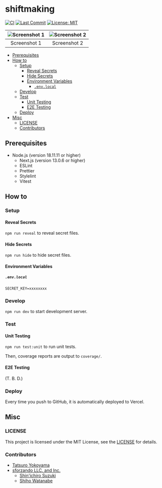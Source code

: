 # shiftmaking <!-- omit in toc -->

<!-- Badges -->

[![CI](https://github.com/yktt-nuane/shiftmaking/actions/workflows/ci.yml/badge.svg)](https://github.com/yktt-nuane/shiftmaking/actions/workflows/ci.yml)
[![Last Commit](https://img.shields.io/github/last-commit/yktt-nuane/shiftmaking)](https://github.com/yktt-nuane/shiftmaking/graphs/commit-activity)
[![License: MIT](https://img.shields.io/badge/License-MIT-blue.svg)](https://opensource.org/licenses/MIT)

<!-- Screenshots -->

| ![Screenshot 1](https://placehold.jp/32/3d4070/ffffff/720x480.png?text=Screenshot%201) | ![Screenshot 2](https://placehold.jp/32/703d40/ffffff/720x480.png?text=Screenshot%202) |
| :------------------------------------------------------------------------------------: | :------------------------------------------------------------------------------------: |
|                                      Screenshot 1                                      |                                      Screenshot 2                                      |

- [Prerequisites](#prerequisites)
- [How to](#how-to)
  - [Setup](#setup)
    - [Reveal Secrets](#reveal-secrets)
    - [Hide Secrets](#hide-secrets)
    - [Environment Variables](#environment-variables)
      - [`.env.local`](#envlocal)
  - [Develop](#develop)
  - [Test](#test)
    - [Unit Testing](#unit-testing)
    - [E2E Testing](#e2e-testing)
  - [Deploy](#deploy)
- [Misc](#misc)
  - [LICENSE](#license)
  - [Contributors](#contributors)

## Prerequisites

- Node.js (version 18.11.11 or higher)
  - Next.js (version 13.0.6 or higher)
  - ESLint
  - Prettier
  - Stylelint
  - Vitest

## How to

### Setup

#### Reveal Secrets

`npm run reveal` to reveal secret files.

#### Hide Secrets

`npm run hide` to hide secret files.

#### Environment Variables

##### `.env.local`

```.env.local
SECRET_KEY=xxxxxxxx
```

### Develop

`npm run dev` to start development server.

### Test

#### Unit Testing

`npm run test:unit` to run unit tests.

Then, coverage reports are output to `coverage/`.

#### E2E Testing

(T. B. D.)

### Deploy

Every time you push to GitHub, it is automatically deployed to Vercel.

## Misc

### LICENSE

This project is licensed under the MIT License, see the [LICENSE](./LICENSE) for details.

### Contributors

- [Tatsuro Yokoyama](https://github.com/yktt-nuane)
- [sforzando LLC. and Inc.](https://sforzando.co.jp/)
  - [Shin'ichiro Suzuki](https://github.com/shin-sforzando)
  - [Shiho Watanabe](https://github.com/shiho-sforzando)
